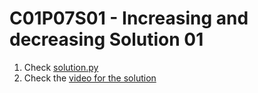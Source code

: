 # C01P07S01 - Increasing and decreasing Solution 01

1. Check [solution.py](./solution.py)
1. Check the [video for the solution](https://youtu.be/-tFiDt3Mops)

